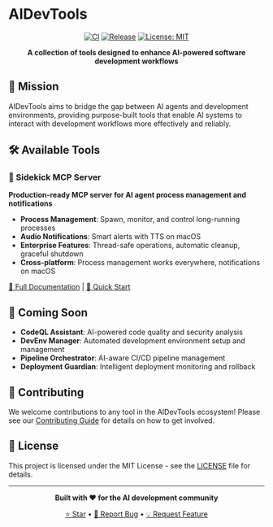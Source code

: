 # AIDevTools

<div align="center">

[![CI](https://github.com/eliezedeck/AIDevTools/workflows/CI/badge.svg)](https://github.com/eliezedeck/AIDevTools/actions)
[![Release](https://img.shields.io/github/v/release/eliezedeck/AIDevTools)](https://github.com/eliezedeck/AIDevTools/releases)
[![License: MIT](https://img.shields.io/badge/License-MIT-yellow.svg)](https://opensource.org/licenses/MIT)

**A collection of tools designed to enhance AI-powered software development workflows**

</div>

## 🎯 Mission

AIDevTools aims to bridge the gap between AI agents and development environments, providing purpose-built tools that enable AI systems to interact with development workflows more effectively and reliably.

## 🛠️ Available Tools

### 🤖 Sidekick MCP Server

**Production-ready MCP server for AI agent process management and notifications**

- **Process Management**: Spawn, monitor, and control long-running processes
- **Audio Notifications**: Smart alerts with TTS on macOS 
- **Enterprise Features**: Thread-safe operations, automatic cleanup, graceful shutdown
- **Cross-platform**: Process management works everywhere, notifications on macOS

[📖 Full Documentation](README.md) | [🚀 Quick Start](README.md#-quick-start)

## 🚧 Coming Soon

- **CodeQL Assistant**: AI-powered code quality and security analysis
- **DevEnv Manager**: Automated development environment setup and management
- **Pipeline Orchestrator**: AI-aware CI/CD pipeline management
- **Deployment Guardian**: Intelligent deployment monitoring and rollback

## 🤝 Contributing

We welcome contributions to any tool in the AIDevTools ecosystem! Please see our [Contributing Guide](CONTRIBUTING.md) for details on how to get involved.

## 📄 License

This project is licensed under the MIT License - see the [LICENSE](LICENSE) file for details.

---

<div align="center">

**Built with ❤️ for the AI development community**

[⭐ Star](https://github.com/eliezedeck/AIDevTools) • [🐛 Report Bug](https://github.com/eliezedeck/AIDevTools/issues) • [💡 Request Feature](https://github.com/eliezedeck/AIDevTools/issues)

</div>